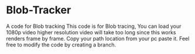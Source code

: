 # Blob-Tracker
A code for Blob tracking 
This code is for Blob tracing, You can load your 1080p video higher resolution video will take too long since this works renders frame by frame. Copy your path location from your pc paste it. 
Feel free to modify the code by creating a branch.
